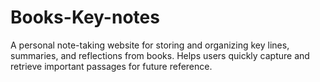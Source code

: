# Books-Key-notes
A personal note-taking website for storing and organizing key lines, summaries, and reflections from books. Helps users quickly capture and retrieve important passages for future reference.
